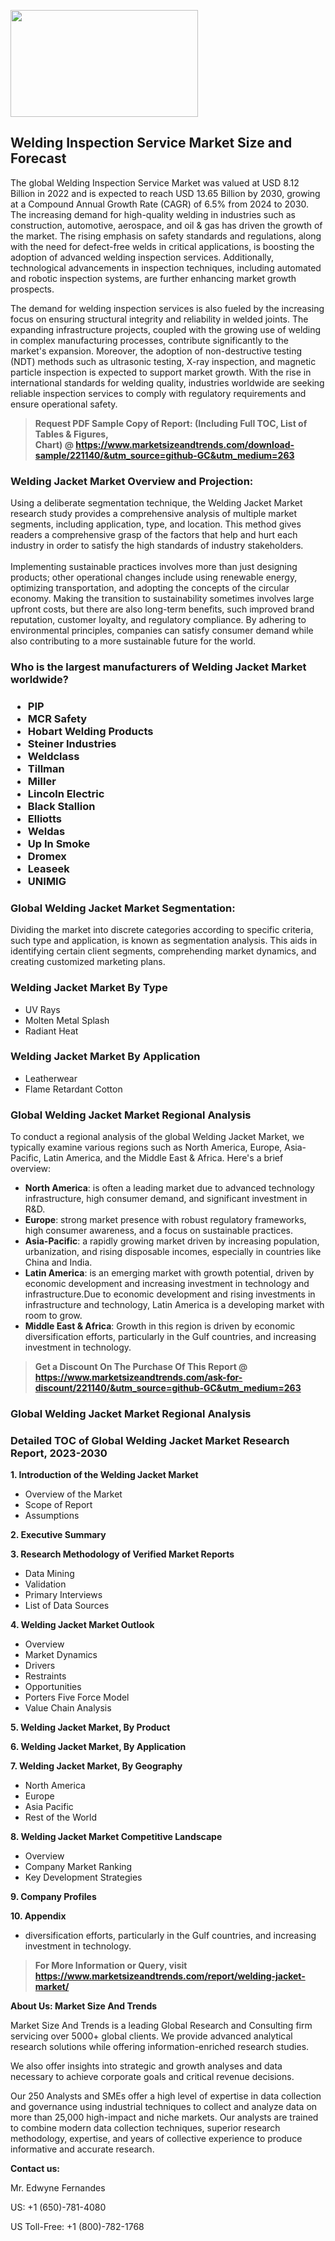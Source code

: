 <p><img class="alignnone size-medium wp-image-20088" src="https://ffe5etoiles.com/wp-content/uploads/2024/12/MST1-300x171.png" alt="" width="300" height="171" /></p><h2>Welding Inspection Service Market Size and Forecast</h2><p>The global Welding Inspection Service Market was valued at USD 8.12 Billion in 2022 and is expected to reach USD 13.65 Billion by 2030, growing at a Compound Annual Growth Rate (CAGR) of 6.5% from 2024 to 2030. The increasing demand for high-quality welding in industries such as construction, automotive, aerospace, and oil & gas has driven the growth of the market. The rising emphasis on safety standards and regulations, along with the need for defect-free welds in critical applications, is boosting the adoption of advanced welding inspection services. Additionally, technological advancements in inspection techniques, including automated and robotic inspection systems, are further enhancing market growth prospects.</p><p>The demand for welding inspection services is also fueled by the increasing focus on ensuring structural integrity and reliability in welded joints. The expanding infrastructure projects, coupled with the growing use of welding in complex manufacturing processes, contribute significantly to the market's expansion. Moreover, the adoption of non-destructive testing (NDT) methods such as ultrasonic testing, X-ray inspection, and magnetic particle inspection is expected to support market growth. With the rise in international standards for welding quality, industries worldwide are seeking reliable inspection services to comply with regulatory requirements and ensure operational safety.</p></p><blockquote id="" class=""><strong>Request PDF Sample Copy of Report: (Including Full TOC, List of Tables &amp; Figures, Chart)&nbsp;@&nbsp;<strong><a href="https://www.marketsizeandtrends.com/download-sample/221140/&utm_source=github-GC&utm_medium=263" target="_blank">https://www.marketsizeandtrends.com/download-sample/221140/&utm_source=github-GC&utm_medium=263</a></strong></strong></blockquote><h3 id="" class="">Welding Jacket Market&nbsp;Overview and Projection:</h3><p id="" class="">Using a deliberate segmentation technique, the Welding Jacket Market research study provides a comprehensive analysis of multiple market segments, including application, type, and location. This method gives readers a comprehensive grasp of the factors that help and hurt each industry in order to satisfy the high standards of industry stakeholders. <br /> <br />Implementing sustainable practices involves more than just designing products; other operational changes include using renewable energy, optimizing transportation, and adopting the concepts of the circular economy. Making the transition to sustainability sometimes involves large upfront costs, but there are also long-term benefits, such improved brand reputation, customer loyalty, and regulatory compliance. By adhering to environmental principles, companies can satisfy consumer demand while also contributing to a more sustainable future for the world.</p><h3 id="" class="">Who is the largest manufacturers of&nbsp;Welding Jacket Market worldwide?</h3><h3 class=""><p><ul><li>PIP </li><li> MCR Safety </li><li> Hobart Welding Products </li><li> Steiner Industries </li><li> Weldclass </li><li> Tillman </li><li> Miller </li><li> Lincoln Electric </li><li> Black Stallion </li><li> Elliotts </li><li> Weldas </li><li> Up In Smoke </li><li> Dromex </li><li> Leaseek </li><li> UNIMIG</li></ul></p></h3><h3 id="" class="">Global&nbsp;Welding Jacket Market Segmentation:</h3><p id="" class="">Dividing the market into discrete categories according to specific criteria, such type and application, is known as segmentation analysis. This aids in identifying certain client segments, comprehending market dynamics, and creating customized marketing plans.</p><h3 id="" class="">Welding Jacket Market&nbsp;By Type</h3><p><p><ul><li>UV Rays</li><li> Molten Metal Splash</li><li> Radiant Heat</p></li></ul></p></p><h3 id="" class="">Welding Jacket Market&nbsp;By Application</h3><p class=""><p><ul><li>Leatherwear</li><li> Flame Retardant Cotton</li></ul></p></p><h3 id="" class="">Global Welding Jacket Market Regional Analysis</h3><p id="" class="">To conduct a regional analysis of the global Welding Jacket Market, we typically examine various regions such as North America, Europe, Asia-Pacific, Latin America, and the Middle East &amp; Africa. Here's a brief overview:</p><ul><li><strong>North America</strong>: is often a leading market due to advanced technology infrastructure, high consumer demand, and significant investment in R&amp;D.</li><li><strong>Europe</strong>: strong market presence with robust regulatory frameworks, high consumer awareness, and a focus on sustainable practices.</li><li><strong>Asia-Pacific</strong>: a rapidly growing market driven by increasing population, urbanization, and rising disposable incomes, especially in countries like China and India.</li><li><strong>Latin America</strong>: is an emerging market with growth potential, driven by economic development and increasing investment in technology and infrastructure.Due to economic development and rising investments in infrastructure and technology, Latin America is a developing market with room to grow.</li><li><strong>Middle East &amp; Africa</strong>: Growth in this region is driven by economic diversification efforts, particularly in the Gulf countries, and increasing investment in technology.</li></ul><blockquote id="" class=""><strong>Get a Discount On The Purchase Of This Report @ <strong><a href="https://www.marketsizeandtrends.com/ask-for-discount/221140/&utm_source=github-GC&utm_medium=263" target="_blank">https://www.marketsizeandtrends.com/ask-for-discount/221140/&utm_source=github-GC&utm_medium=263</a></strong></strong></blockquote><h3 id="" class="">Global Welding Jacket Market Regional Analysis</h3><h3 id="" class="">Detailed TOC of Global Welding Jacket Market Research Report, 2023-2030</h3><p id="" class=""><strong>1. Introduction of the Welding Jacket Market</strong></p><ul><li>Overview of the Market</li><li>Scope of Report</li><li>Assumptions</li></ul><p id="" class=""><strong>2. Executive Summary</strong></p><p id="" class=""><strong>3. Research Methodology of Verified Market Reports</strong></p><ul><li>Data Mining</li><li>Validation</li><li>Primary Interviews</li><li>List of Data Sources</li></ul><p id="" class=""><strong>4. Welding Jacket Market Outlook</strong></p><ul><li>Overview</li><li>Market Dynamics</li><li>Drivers</li><li>Restraints</li><li>Opportunities</li><li>Porters Five Force Model</li><li>Value Chain Analysis</li></ul><p id="" class=""><strong>5. Welding Jacket Market, By Product</strong></p><p id="" class=""><strong>6. Welding Jacket Market, By Application</strong></p><p id="" class=""><strong>7. Welding Jacket Market, By Geography</strong></p><ul><li>North America</li><li>Europe</li><li>Asia Pacific</li><li>Rest of the World</li></ul><p id="" class=""><strong>8. Welding Jacket Market Competitive Landscape</strong></p><ul><li>Overview</li><li>Company Market Ranking</li><li>Key Development Strategies</li></ul><p id="" class=""><strong>9. Company Profiles</strong></p><p id="" class=""><strong>10. Appendix</strong></p><ul><li>diversification efforts, particularly in the Gulf countries, and increasing investment in technology.</li></ul><blockquote id="" class=""><strong>For More Information or Query, visit <strong><strong><a href="https://www.marketsizeandtrends.com/report/welding-jacket-market/" target="_blank">https://www.marketsizeandtrends.com/report/welding-jacket-market/</a></strong></strong></strong></blockquote><p id="" class=""><strong>About Us: Market Size And Trends</strong></p><p id="" class="">Market Size And Trends is a leading Global Research and Consulting firm servicing over 5000+ global clients. We provide advanced analytical research solutions while offering information-enriched research studies.</p><p id="" class="">We also offer insights into strategic and growth analyses and data necessary to achieve corporate goals and critical revenue decisions.</p><p id="" class="">Our 250 Analysts and SMEs offer a high level of expertise in data collection and governance using industrial techniques to collect and analyze data on more than 25,000 high-impact and niche markets. Our analysts are trained to combine modern data collection techniques, superior research methodology, expertise, and years of collective experience to produce informative and accurate research.</p><p id="" class=""><strong>Contact us:</strong></p><p id="" class="">Mr. Edwyne Fernandes</p><p id="" class="">US: +1 (650)-781-4080</p><p id="" class="">US Toll-Free: +1 (800)-782-1768</p>
